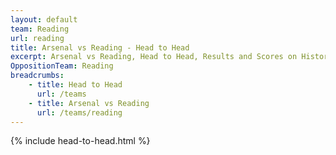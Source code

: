 ```yaml
---
layout: default
team: Reading
url: reading
title: Arsenal vs Reading - Head to Head
excerpt: Arsenal vs Reading, Head to Head, Results and Scores on History of Arsenal Football Club
OppositionTeam: Reading
breadcrumbs:
    - title: Head to Head
      url: /teams
    - title: Arsenal vs Reading
      url: /teams/reading
---
```


{% include head-to-head.html %}